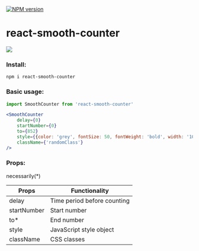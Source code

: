 [![NPM version](https://img.shields.io/badge/npm-v1.0.0-brightgreen)](https://www.npmjs.com/package/react-smooth-counter)

# react-smooth-counter

![](https://user-images.githubusercontent.com/47715137/91746549-13196880-ebbd-11ea-987f-bb46e82d73d2.gif)

### Install:

```
npm i react-smooth-counter
```
### Basic usage:

```jsx
import SmoothCounter from 'react-smooth-counter'

<SmoothCounter
    delay={0}
    startNumber={0}
    to={852}
    style={{color: 'grey', fontSize: 50, fontWeight: 'bold', width: '100%'}}
    className={'randomClass'}
/>
```
### Props:

necessarily(*)

| Props  | Functionality |
| ------------- | ------------- |
| delay  | Time period before counting |
| startNumber | Start number |
| to* | End number |
| style | JavaScript style object |
| className | CSS classes |

